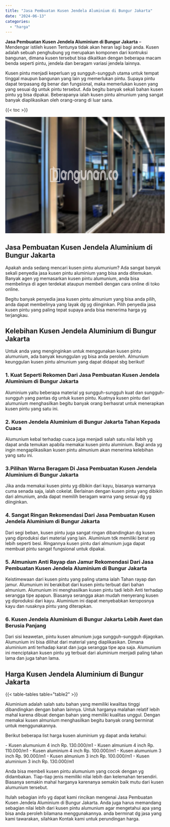 ```yaml
---
title: "Jasa Pembuatan Kusen Jendela Aluminium di Bungur Jakarta"
date: "2024-06-13"
categories: 
  - "harga"
---
```


**Jasa Pembuatan Kusen Jendela Aluminium di Bungur Jakarta** – Mendengar istileh kusen Tentunya tidak akan heran lagi bagi anda. Kusen adalah sebuah penghubung yg merupakan komponen dari kontruksi bangunan, dimana kusen tersebut bisa dikaitkan dengan beberapa macam benda seperti pintu, jendela dan beragam variasi jendela lainnya.

Kusen pintu menjadi keperluan yg sungguh-sungguh utama untuk tempat tinggal maupun bangunan yang lain yg memerlukan pintu. Supaya pintu dapat terpasang dg benar dan fungsional, maka memerlukan kusen yang yang sesuai dg untuk pintu tersebut. Ada begitu banyak sekali bahan kusen pintu yg bisa dipakai. Beberapanya ialah kusen pintu almunium yang sangat banyak diaplikasikan oleh orang-orang di luar sana.

{{< toc >}}

![Jasa Pembuatan Kusen Jendela Aluminium di Bungur Jakarta](/images/harga-kusen-jendela-alumunium-45.png)

## Jasa Pembuatan Kusen Jendela Aluminium di Bungur Jakarta

Apakah anda sedang mencari kusen pintu alumunium? Ada sangat banyak sekali penyedia jasa kusen pintu aluminium yang bisa anda ditemukan. Banyak agen yg memasarkan kusen pintu alumunium, anda bisa membelinya di agen terdekat ataupun membeli dengan cara online di toko online.

Begitu banyak penyedia jasa kusen pintu almunium yang bisa anda pilih, anda dapat membelinya yang layak dg yg diinginkan. Pilih penyedia jasa kusen pintu yang paling tepat supaya anda bisa menerima harga yg terjangkau.

## Kelebihan Kusen Jendela Aluminium di Bungur Jakarta

Untuk anda yang menginginkan untuk menggunakan kusen pintu alumunium, ada banyak keunggulan yg bisa anda peroleh. Almunium keunggulan kusen pintu almunium yang dapat didapat sbg berikut!

### 1\. Kuat Seperti Rekomen Dari Jasa Pembuatan Kusen Jendela Aluminium di Bungur Jakarta

Aluminium yaitu beberapa material yg sungguh-sungguh kuat dan sungguh-sungguh yang pantas dg untuk kusen pintu. Kuatnya kusen pintu dari alumunium menghasilkan begitu banyak orang berhasrat untuk menerapkan kusen pintu yang satu ini.

### 2\. Kusen Jendela Aluminium di Bungur Jakarta Tahan Kepada Cuaca

Alumunium kebal terhadap cuaca juga menjadi salah satu nilai lebih yg dapat anda temukan apabila memakai kusen pintu aluminium. Bagi anda yg ingin mengaplikasikan kusen pintu almunium akan menerima kelebihan yang satu ini.

### 3.Pilihan Warna Beragam Di Jasa Pembuatan Kusen Jendela Aluminium di Bungur Jakarta

Jika anda memakai kusen pintu yg dibikin dari kayu, biasanya warnanya cuma senada saja, ialah cokelat. Berlainan dengan kusen pintu yang dibikin dari almunium, anda dapat memilih beragam warna yang sesuai dg yg diinginkan.

### 4\. Sangat Ringan Rekomendasi Dari Jasa Pembuatan Kusen Jendela Aluminium di Bungur Jakarta

Dari segi beban, kusen pintu juga sangat ringan dibandingkan dg kusen yang diproduksi dari material yang lain. Aluminium tdk memiliki berat yg lebih seperti besi. Ringannya kusen pintu dari almunium juga dapat membuat pintu sangat fungsional untuk dipakai.

### 5\. Almunium Anti Rayap dan Jamur Rekomendasi Dari Jasa Pembuatan Kusen Jendela Aluminium di Bungur Jakarta

Keistimewaan dari kusen pintu yang paling utama ialah Tahan rayap dan jamur. Alumunium ini berakibat dari kusen pintu terbuat dari bahan almunium. Alumunium ini menghasilkan kusen pintu tadi lebih Anti terhadap serangga tipe apapun. Biasanya serangga akan mudah menyerang kusen yg diproduksi dari kayu. Aluminium ini dapat menyebabkan keroposnya kayu dan rusaknya pintu yang diterapkan.

### 6\. Kusen Jendela Aluminium di Bungur Jakarta Lebih Awet dan Berusia Panjang

Dari sisi keawetan, pintu kusen almunium juga sungguh-sungguh dijagokan. Alumunium ini bisa dilihat dari material yang diaplikasikan. Dimana aluminium anti terhadap karat dan juga serangga tipe apa saja. Alumunium ini menciptakan kusen pintu yg terbuat dari aluminium menjadi paling tahan lama dan juga tahan lama.

## Harga Kusen Jendela Aluminium di Bungur Jakarta

{{< table-tables table="table2" >}}

Aluminium adalah salah satu bahan yang memiliki kwalitas tinggi dibandingkan dengan bahan lainnya. Untuk harganya malahan relatif lebih mahal karena dibuat dengan bahan yang memiliki kualitas unggul. Dengan memakai kusen almunium menghasilkan begitu banyak orang berminat untuk menggunakannya.

Berikut beberapa list harga kusen aluminium yg dapat anda ketahui:

\- Kusen alumunium 4 inch Rp. 130.000/m1 - Kusen almunium 4 inch Rp. 110.000/m1 - Kusen aluminium 4 inch Rp. 100.000/m1 - Kusen alumunium 3 inch Rp. 90.000/m1 - Kusen almunium 3 inch Rp. 100.000/m1 - Kusen aluminium 3 inch Rp. 130.000/m1

Anda bisa membeli kusen pintu alumunium yang cocok dengan yg didambakan. Tiap-tiap jenis memiliki nilai lebih dan kelemahan tersendiri. Biasanya semakin mahal harganya karenanya semakin baik mutu dari kusen alumunium tersebut.

Itulah sebagian info yg dapat kami rincikan mengenai Jasa Pembuatan Kusen Jendela Aluminium di Bungur Jakarta. Anda juga harus memandang sebagian nilai lebih dari kusen pintu alumunium agar mengetahui apa yang bisa anda peroleh bilamana menggunakannya. anda berminat dg jasa yang kami tawarakan, silahkan Kontak kami untuk perundingan harga.

